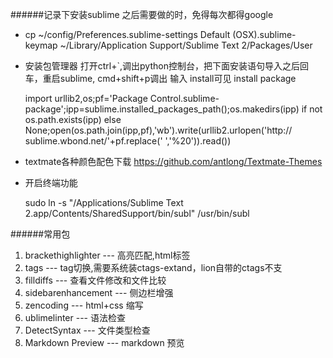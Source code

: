 ######记录下安装sublime 之后需要做的时，免得每次都得google

- cp ~/config/Preferences.sublime-settings Default (OSX).sublime-keymap ~/Library/Application Support/Sublime Text 2/Packages/User
- 安装包管理器 打开ctrl+`,调出python控制台，把下面安装语句导入之后回车，重启sublime, cmd+shift+p调出 输入 install可见 install package

    import urllib2,os;pf='Package
    Control.sublime-								package';ipp=sublime.installed_packages_path();os.makedirs(ipp) if not 	os.path.exists(ipp) else 					None;open(os.path.join(ipp,pf),'wb').write(urllib2.urlopen('http://	sublime.wbond.net/'+pf.replace(' ','%20')).read())
   
- textmate各种颜色配色下载 https://github.com/antlong/Textmate-Themes
- 开启终端功能

    sudo ln -s "/Applications/Sublime Text 2.app/Contents/SharedSupport/bin/subl" /usr/bin/subl


######常用包
1. brackethighlighter --- 高亮匹配,html标签
2. tags --- tag切换,需要系统装ctags-extand，lion自带的ctags不支
3. filldiffs --- 查看文件修改和文件比较
4. sidebarenhancement --- 侧边栏增强
5. zencoding --- html+css 缩写
6. ublimelinter --- 语法检查
7. DetectSyntax --- 文件类型检查
8. Markdown Preview --- markdown 预览
